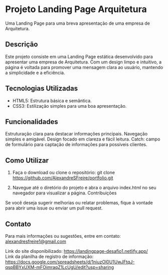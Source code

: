 # Projeto Landing Page Arquitetura
Uma Landing Page para uma breva apresentação de uma empresa de Arquitetura.

## Descrição
Este projeto consiste em uma Landing Page estática desenvolvido para apresentar uma empresa de Arquitetura. Com um design limpo e intuitivo, a página é voltada para promover uma mensagem clara ao usuário, mantendo a simplicidade e a eficiência.

## Tecnologias Utilizadas
- HTML5: Estrutura básica e semântica.
- CSS3: Estilização simples para uma boa apresentação.

## Funcionalidades
Estruturação clara para destacar informações principais.
Navegação simples e amigável.
Design focado em clareza e fácil leitura.
Catch: campo de formulário para captação de informações para possíveis clientes.

## Como Utilizar
1. Faça o download ou clone o repositório:
git clone https://github.com/AlexandreSFreire/portfolio.git

3. Navegue até o diretório do projeto e abra o arquivo index.html no seu navegador para visualizar a página.
Contribuições

Se você deseja sugerir melhorias ou relatar problemas, fique à vontade para abrir uma issue ou enviar um pull request.

## Contato
Para mais informações ou sugestões, entre em contato: alexandresfreire1@gmail.com


Link do site disponibilizado: https://landingpage-desafio1.netlify.app/<br>
Link da planilha de registro de informação: https://docs.google.com/spreadsheets/d/1niuzOl0U1UwJFtqJ-qspBBYxUXM-mFOimraqZ1LcUgU/edit?usp=sharing
